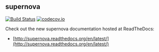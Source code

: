 ## supernova

[![Build Status](https://travis-ci.org/major/supernova.svg?branch=master)](https://travis-ci.org/major/supernova)
[![codecov.io](http://codecov.io/github/major/supernova/coverage.svg?branch=master)](http://codecov.io/github/major/supernova?branch=master)

Check out the new supernova documentation hosted at ReadTheDocs:

* [http://supernova.readthedocs.org/en/latest/](http://supernova.readthedocs.org/en/latest/)
